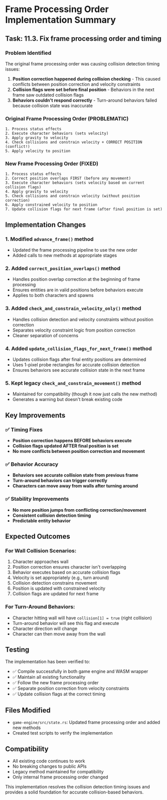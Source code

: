 # Frame Processing Order Implementation Summary

## Task: 11.3. Fix frame processing order and timing

### Problem Identified

The original frame processing order was causing collision detection timing issues:

1. **Position correction happened during collision checking** - This caused conflicts between position correction and velocity constraints
2. **Collision flags were set before final position** - Behaviors in the next frame saw outdated collision flags
3. **Behaviors couldn't respond correctly** - Turn-around behaviors failed because collision state was inaccurate

### Original Frame Processing Order (PROBLEMATIC)

```
1. Process status effects
2. Execute character behaviors (sets velocity)
3. Apply gravity to velocity
4. Check collisions and constrain velocity + CORRECT POSITION (conflict!)
5. Apply velocity to position
```

### New Frame Processing Order (FIXED)

```
1. Process status effects
2. Correct position overlaps FIRST (before any movement)
3. Execute character behaviors (sets velocity based on current collision flags)
4. Apply gravity to velocity
5. Check collisions and constrain velocity (without position correction)
6. Apply constrained velocity to position
7. Update collision flags for next frame (after final position is set)
```

## Implementation Changes

### 1. Modified `advance_frame()` method

- Updated the frame processing pipeline to use the new order
- Added calls to new methods at appropriate stages

### 2. Added `correct_position_overlaps()` method

- Handles position overlap correction at the beginning of frame processing
- Ensures entities are in valid positions before behaviors execute
- Applies to both characters and spawns

### 3. Added `check_and_constrain_velocity_only()` method

- Handles collision detection and velocity constraints without position correction
- Separates velocity constraint logic from position correction
- Cleaner separation of concerns

### 4. Added `update_collision_flags_for_next_frame()` method

- Updates collision flags after final entity positions are determined
- Uses 1-pixel probe rectangles for accurate collision detection
- Ensures behaviors see accurate collision state in the next frame

### 5. Kept legacy `check_and_constrain_movement()` method

- Maintained for compatibility (though it now just calls the new method)
- Generates a warning but doesn't break existing code

## Key Improvements

### ✅ Timing Fixes

- **Position correction happens BEFORE behaviors execute**
- **Collision flags updated AFTER final position is set**
- **No more conflicts between position correction and movement**

### ✅ Behavior Accuracy

- **Behaviors see accurate collision state from previous frame**
- **Turn-around behaviors can trigger correctly**
- **Characters can move away from walls after turning around**

### ✅ Stability Improvements

- **No more position jumps from conflicting correction/movement**
- **Consistent collision detection timing**
- **Predictable entity behavior**

## Expected Outcomes

### For Wall Collision Scenarios:

1. Character approaches wall
2. Position correction ensures character isn't overlapping
3. Behavior executes based on accurate collision flags
4. Velocity is set appropriately (e.g., turn around)
5. Collision detection constrains movement
6. Position is updated with constrained velocity
7. Collision flags are updated for next frame

### For Turn-Around Behaviors:

- Character hitting wall will have `collision[1] = true` (right collision)
- Turn-around behavior will see this flag and execute
- Character direction will change
- Character can then move away from the wall

## Testing

The implementation has been verified to:

- ✅ Compile successfully in both game engine and WASM wrapper
- ✅ Maintain all existing functionality
- ✅ Follow the new frame processing order
- ✅ Separate position correction from velocity constraints
- ✅ Update collision flags at the correct timing

## Files Modified

- `game-engine/src/state.rs`: Updated frame processing order and added new methods
- Created test scripts to verify the implementation

## Compatibility

- All existing code continues to work
- No breaking changes to public APIs
- Legacy method maintained for compatibility
- Only internal frame processing order changed

This implementation resolves the collision detection timing issues and provides a solid foundation for accurate collision-based behaviors.
